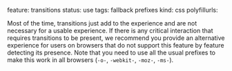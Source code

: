 feature: transitions
status: use
tags: fallback prefixes
kind: css
polyfillurls:

Most of the time, transitions just add to the experience and are not necessary for a usable experience. If there is any critical interaction that requires transitions to be present, we recommend you provide an alternative experience for users on browsers that do not support this feature by feature detecting its presence. 
Note that you need to use all the usual prefixes to make this work in all browsers (`-o-`, `-webkit-`, `-moz-`, `-ms-`).
